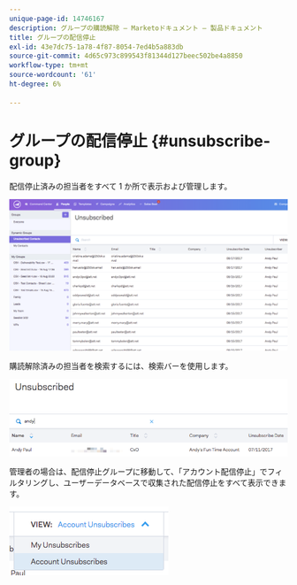 ```yaml
---
unique-page-id: 14746167
description: グループの購読解除 — Marketoドキュメント — 製品ドキュメント
title: グループの配信停止
exl-id: 43e7dc75-1a78-4f87-8054-7ed4b5a883db
source-git-commit: 4d65c973c899543f81344d127beec502be4a8850
workflow-type: tm+mt
source-wordcount: '61'
ht-degree: 6%

---
```


# グループの配信停止 {#unsubscribe-group}

配信停止済みの担当者をすべて 1 か所で表示および管理します。

![](assets/1_c3.png)

購読解除済みの担当者を検索するには、検索バーを使用します。

![](assets/2_c3.png)

管理者の場合は、配信停止グループに移動して、「アカウント配信停止」でフィルタリングし、ユーザーデータベースで収集された配信停止をすべて表示できます。

![](assets/3_c3.png)
